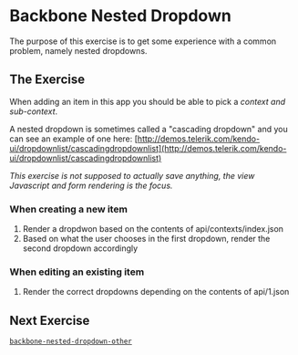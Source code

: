# Backbone Nested Dropdown

The purpose of this exercise is to get some experience with a common problem, namely nested dropdowns.

## The Exercise

When adding an item in this app you should be able to pick a _context and sub-context_.

A nested dropdown is sometimes called a "cascading dropdown" and you can see an example of one here: [http://demos.telerik.com/kendo-ui/dropdownlist/cascadingdropdownlist](http://demos.telerik.com/kendo-ui/dropdownlist/cascadingdropdownlist)

_This exercise is not supposed to actually save anything, the view Javascript and form rendering is the focus._

### When creating a new item

1.  Render a dropdwon based on the contents of api/contexts/index.json
2.  Based on what the user chooses in the first dropdown, render the second dropdown accordingly

### When editing an existing item

1.  Render the correct dropdowns depending on the contents of api/1.json

## Next Exercise

[`backbone-nested-dropdown-other`](backbone-nested-dropdown-other)
